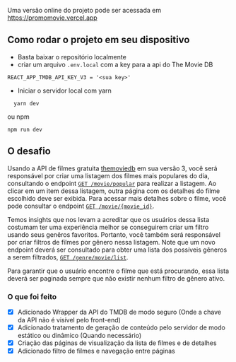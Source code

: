 Uma versão online do projeto pode ser acessada em https://promomovie.vercel.app

## Como rodar o projeto em seu dispositivo

- Basta baixar o repositório localmente 
- criar um arquivo `.env.local` com a key para a api do The Movie DB
```
REACT_APP_TMDB_API_KEY_V3 = '<sua key>'
```
- Iniciar o servidor local com yarn
```
  yarn dev
```
ou npm
```
npm run dev
```

## O desafio

Usando a API de filmes gratuita [themoviedb](https://developers.themoviedb.org/3/getting-started/introduction) em sua versão 3, você será responsável por criar uma listagem dos filmes mais populares do dia, consultando o endpoint  [`GET /movie/popular`](https://developers.themoviedb.org/3/movies/get-popular-movies) para realizar a listagem. Ao clicar em um item dessa listagem, outra página com os detalhes do filme escolhido deve ser exibida. Para acessar mais detalhes sobre o filme, você pode consultar o endpoint [`GET /movie/{movie_id}`](https://developers.themoviedb.org/3/movies/get-movie-details).

Temos insights que nos levam a acreditar que os usuários dessa lista costumam ter uma experiência melhor se conseguirem criar um filtro usando seus genêros favoritos. Portanto, você também será responsável por criar filtros de filmes por gênero nessa listagem. Note que um novo endpoint deverá ser consultado para obter uma lista dos possíveis gêneros a serem filtrados, [`GET /genre/movie/list`](https://developers.themoviedb.org/3/genres/get-movie-list).

Para garantir que o usuário encontre o filme que está procurando, essa lista deverá ser paginada sempre que não existir nenhum filtro de gênero ativo.


### O que foi feito
- [x] Adicionado Wrapper da API do TMDB de modo seguro (Onde a chave da API não é visível pelo front-end)
- [x] Adicionado tratamento de geração de conteúdo pelo servidor de modo estático ou dinâmico (Quando necessário)
- [X] Criação das páginas de visualização da lista de filmes e de detalhes
- [X] Adicionado filtro de filmes e navegação entre páginas
